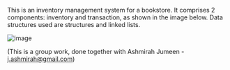 This is an inventory management system for a bookstore. It comprises 2 components: inventory and transaction, as shown in the image below. Data structures used are structures and linked lists.


![image](https://user-images.githubusercontent.com/65298005/123541954-8ce89700-d779-11eb-9821-a7c42878ca74.png)

(This is a group work, done together with Ashmirah Jumeen - j.ashmirah@gmail.com)
